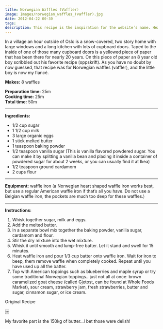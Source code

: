 ```yaml
---
title: Norwegian Waffles (Vaffler)
image: Images/norwegian_waffles_(vaffler).jpg
date: 2012-04-22 00-30
tags: 
description: This recipe is the inspiration for the website’s name. Heart shaped waffles are a popular snack in Norway. One of the first Norwegian recipes I ever learned was this one and it was taught to me by my fiancé, a real waffle loving Norwegian.
---
```

In a village an hour outside of Oslo is a snow-covered, two story home with large windows and a long kitchen with lots of cupboard doors. Taped to the inside of one of those many cupboard doors is a yellowed piece of paper that has been there for nearly 20 years. On this piece of paper an 8 year old boy scribbled out his favorite recipe (oppskrift). As you have no doubt by now guessed, that recipe was for Norwegian waffles (vaffler), and the little boy is now my fiancé. 

**Makes:** 8 waffles

**Preparation time:** 25m  
**Cooking time:** 25m  
**Total time:** 50m

---

**Ingredients:**

- 1/2 cup sugar
- 1 1/2 cup milk 
- 3 large organic eggs
- 1 stick melted butter
- 1 teaspoon baking powder
- 1/2 teaspoon vanilla sugar (This is vanilla flavored powdered sugar. You can make it by splitting a vanilla bean and placing it inside a container of powdered sugar for about 2 weeks, or you can usually find it at Ikea)
- 1/2 teaspoon ground cardamom
- 2 cups flour


---

**Equipment:** waffle iron (a Norwegian heart shaped waffle iron works best, but use a regular American waffle iron if that’s all you have. Do not use a Belgian waffle iron, the pockets are much too deep for these waffles.) 

---

**Instructions:**

1. Whisk together sugar, milk and eggs. 
1. Add the melted butter. 
1. In a separate bowl mix together the baking powder, vanilla sugar, cardamom and flour. 
1. Stir the dry mixture into the wet mixture.
1. Whisk it until smooth and lump-free batter. Let it stand and swell for 15 minutes.
1. Heat waffle iron and pour 1/3 cup batter onto waffle iron. Wait for iron to beep, them remove waffle when completely cooked. Repeat until you have used up all the batter. 
1. Top with American toppings such as blueberries and maple syrup or try some traditional Norwegian toppings...just not all at once: brown caramelized goat cheese (called Gjetost, can be found at Whole Foods Market), sour cream, strawberry jam, fresh strawberries, butter and sugar, cinnamon sugar, or ice cream. 


Original Recipe

￼

My favorite part is the 150kg of butter...I bet those were delish!
